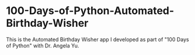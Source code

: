 # 100-Days-of-Python-Automated-Birthday-Wisher
This is the Automated Birthday Wisher app I developed as part of "100 Days of Python" with Dr. Angela Yu.
